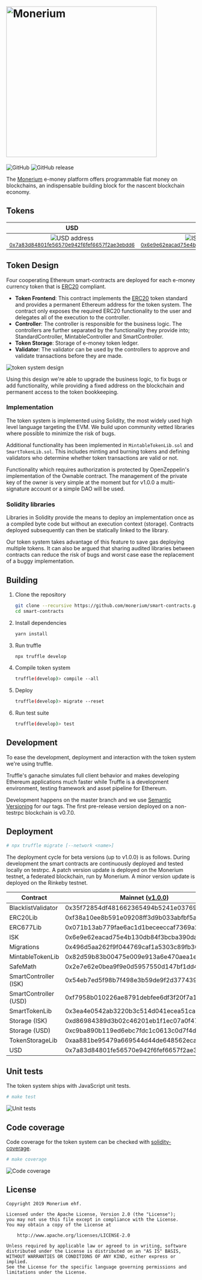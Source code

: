# <img src="docs/logo.svg" alt="Monerium" width="400px">

![GitHub](https://img.shields.io/github/license/monerium/smart-contracts.svg)
![GitHub release](https://img.shields.io/github/release/monerium/smart-contracts.svg)

The [Monerium](https://monerium.com) e-money platform offers programmable fiat money on blockchains, an indispensable building block for the nascent blockchain economy.

## Tokens

|                                                                                                   USD                                                                                                    |                                                                                                   ISK                                                                                                    |
| :------------------------------------------------------------------------------------------------------------------------------------------------------------------------------------------------------: | :------------------------------------------------------------------------------------------------------------------------------------------------------------------------------------------------------: |
| ![USD address](/docs/0x7a83d84801fe56570e942f6fef6657f2ae3ebdd6.png)<small>[0x7a83d84801fe56570e942f6fef6657f2ae3ebdd6](https://etherscan.io/address/0x7a83d84801fe56570e942f6fef6657f2ae3ebdd6)</small> | ![ISK address](/docs/0x6e9e62eacad75e4b130db84f3bcba390dac47944.png)<small>[0x6e9e62eacad75e4b130db84f3bcba390dac47944](https://etherscan.io/address/0x6e9e62eacad75e4b130db84f3bcba390dac47944)</small> |

## Token Design

Four cooperating Ethereum smart-contracts are deployed for each e-money currency token that is [ERC20](https://github.com/ethereum/EIPs/issues/20) compliant.

* **Token Frontend**: This contract implements the [ERC20](https://github.com/ethereum/EIPs/issues/20) token standard and provides a permanent Ethereum address for the token system. The contract only exposes the required ERC20 functionality to the user and delegates all of the execution to the controller.
* **Controller**: The controller is responsible for the business logic. The controllers are further separated by the functionality they provide into; StandardController, MintableController and SmartController.
* **Token Storage**: Storage of e-money token ledger.
* **Validator**: The validator can be used by the controllers to approve and validate transactions before they are made.

![token system design](docs/contracts.jpg)

Using this design we're able to upgrade the business logic, to fix bugs or add functionality, while providing a fixed address on the blockchain and permanent access to the token bookkeeping.

### Implementation

The token system is implemented using Solidity, the most widely used high level language targeting the EVM. We build upon community vetted libraries where possible to minimize the risk of bugs.

Additional functionality has been implemented in `MintableTokenLib.sol` and `SmartTokenLib.sol`. This includes minting and burning tokens and defining validators who determine whether token transactions are valid or not.

Functionality which requires authorization is protected by OpenZeppelin's implementation of the Ownable contract. The management of the private key of the owner is very simple at the moment but for v1.0.0 a multi-signature account or a simple DAO will be used.

### Solidity libraries

Libraries in Solidity provide the means to deploy an implementation once as a compiled byte code but without an execution context (storage). Contracts deployed subsequently can then be statically linked to the library.

Our token system takes advantage of this feature to save gas deploying multiple tokens. It can also be argued that sharing audited libraries between contracts can reduce the risk of bugs and worst case ease the replacement of a buggy implementation.

## Building

1. Clone the repository

    ```sh
    git clone --recursive https://github.com/monerium/smart-contracts.git
    cd smart-contracts
    ```

2. Install dependencies

    ```sh
    yarn install
    ```

3. Run truffle

    ```sh
    npx truffle develop
    ```

4. Compile token system

    ```sh
    truffle(develop)> compile --all
    ```

5. Deploy

    ```sh
    truffle(develop)> migrate --reset
    ```

6. Run test suite

    ```sh
    truffle(develop)> test
    ```

## Development

To ease the development, deployment and interaction with the token system we're using truffle.

Truffle's ganache simulates full client behavior and makes developing Ethereum applications much faster while Truffle is a development environment, testing framework and asset pipeline for Ethereum.

Development happens on the master branch and we use [Semantic Versioning](http://semver.org) for our tags. The first pre-release version deployed on a non-testrpc blockchain is v0.7.0.

## Deployment

```sh
# npx truffle migrate [--network <name>]
```

The deployment cycle for beta versions (up to v1.0.0) is as follows. During development the smart contracts are continuously deployed and tested locally on testrpc. A patch version update is deployed on the Monerium testnet, a federated blockchain, run by Monerium. A minor version update is deployed on the Rinkeby testnet.


| Contract              | Mainnet ([v1.0.0](https://github.com/monerium/smart-contracts/releases/tag/v1.0.0)) | Rinkeby ([v1.0.2](https://github.com/monerium/smart-contracts/releases/tag/v1.0.2)) | Ropsten ([v1.0.1](https://github.com/monerium/smart-contracts/releases/tag/v1.0.1)) |
| --------------------- | ----------------------------------------------------------------------------------- | ----------------------------------------------------------------------------------- | ----------------------------------------------------------------------------------- |
| BlacklistValidator    | 0x35f72854df481662365494b5241e0376937e16a5                                          | 0x71db9342ab4fe41bb1f3f74f944cbebb2719f138                                          | 0x512c7ac91e79abece117e19b78d200bbf8dc5ecc                                          |
| ERC20Lib              | 0xf38a10ee8b591e09208ff3d9b033abfbf5a6bf9c                                          | 0xcfcc3ce5b2a8794d067497cd0c69219b182f959b                                          | 0x912316ca3af0fa83737d7342b4842553571c9cac                                          |
| ERC677Lib             | 0x071b13ab779fae6ac1d1beceeccaf7369a251036                                          | 0x2d4131724cdcc99806c1cba41f1974681a379cd7                                          | 0x4f396a4a92d38110704a29dbc33ab818724c17e1                                          |
| ISK                   | 0x6e9e62eacad75e4b130db84f3bcba390dac47944                                          | 0x0c9d7a0d8bf4bc9d15f577bbf650ebc8044a71db                                          | 0xe1d416a18e668a0be12d501391bab7105383b38b                                          |
| Migrations            | 0x496d5aa262f9f044769caf1a5303c89fb36adeef                                          | 0x6215a2a0bfea76bb60bbd8115c8330a8c0f22620                                          | 0x5b9874f68da7c1421704c103965cd92598311ab3                                          |
| MintableTokenLib      | 0x82d59b83b00475e009e913a6e470aea1e2dcc451                                          | 0xbe78ec9ae729f89b526d86b1628b8d3f90e9ba84                                          | 0x36b9950d1af690a3685e0e5ba05076b6fd04512e                                          |
| SafeMath              | 0x2e7e62e0bea9f9e0d5957550d147bf1dd4580880                                          | 0x91e8a58d073dcd2433a5f99f35fa20d7fc7dc5bb                                          | 0x2e99f38da8e163598ddd2d9860e09e6fdd2ba67a                                          |
| SmartController (ISK) | 0x54eb7ed5f98b7f498e3b59de9f2d3774394f42a7                                          | 0xc1aab70bc27987f3941192e78684e125a677f3df                                          | 0x85c80683e06bdc53339383e91b26f40692a911cf                                          |
| SmartController (USD) | 0xf7958b010226ae8791debfee6df3f20f7a13b623                                          | 0x45139e04aff96e722879d49a32a9655b02c449e2                                          | 0x5613fd988a46483d8f0dd81145aebc6151f6ff1b                                          |
| SmartTokenLib         | 0x3ea4e0542ab3220b3c514d041ecea51ca93baa9b                                          | 0x1531d4e573ec48f1fa61ed74b5a5594f5c39e8ed                                          | 0x0b3d87c1c3cad6a8ce744ba18cb0ae52062ed633                                          |
| Storage (ISK)         | 0xd86984389d3b02c46201eb1f1ec07a0f47b403fa                                          | 0x4e3244ff304ee4ec33b5c06cfa793aa8de8e2efe                                          | 0x0407e7de6e1fcedcca99b8c8953f972bd33014d1                                          |
| Storage (USD)         | 0xc9ba890b119ed6ebc7fdc1c0613c0d7f4d7307a6                                          | 0xc67ad12d1af21b94b6d9ab602e4c05df2f78286f                                          | 0x3ce2d1395d2dea91144cc93533f9cf4685231201                                          |
| TokenStorageLib       | 0xaa881be95479a669544d44de648562eca10b8762                                          | 0xdba76f85c41b69c90c4c6335d37237b69b2d396f                                          | 0x125159102bf292f6abbb95ccfc29c01e275e2871                                          |
| USD                   | 0x7a83d84801fe56570e942f6fef6657f2ae3ebdd6                                          | 0x09c0a236e1227500f495cb0731c4af69b49639a5                                          | 0xb3dce07230165a13b5b0aeee2ed62834887800c7                                          |

## Unit tests

The token system ships with JavaScript unit tests.

```sh
# make test
```

![Unit tests](docs/test-suite.png)

## Code coverage

Code coverage for the token system can be checked with [solidity-coverage](https://github.com/sc-forks/solidity-coverage).

```sh
# make coverage
```

![Code coverage](docs/code-coverage.png)

## License

```text
Copyright 2019 Monerium ehf.

Licensed under the Apache License, Version 2.0 (the "License");
you may not use this file except in compliance with the License.
You may obtain a copy of the License at

    http://www.apache.org/licenses/LICENSE-2.0

Unless required by applicable law or agreed to in writing, software
distributed under the License is distributed on an "AS IS" BASIS,
WITHOUT WARRANTIES OR CONDITIONS OF ANY KIND, either express or implied.
See the License for the specific language governing permissions and
limitations under the License.
```
